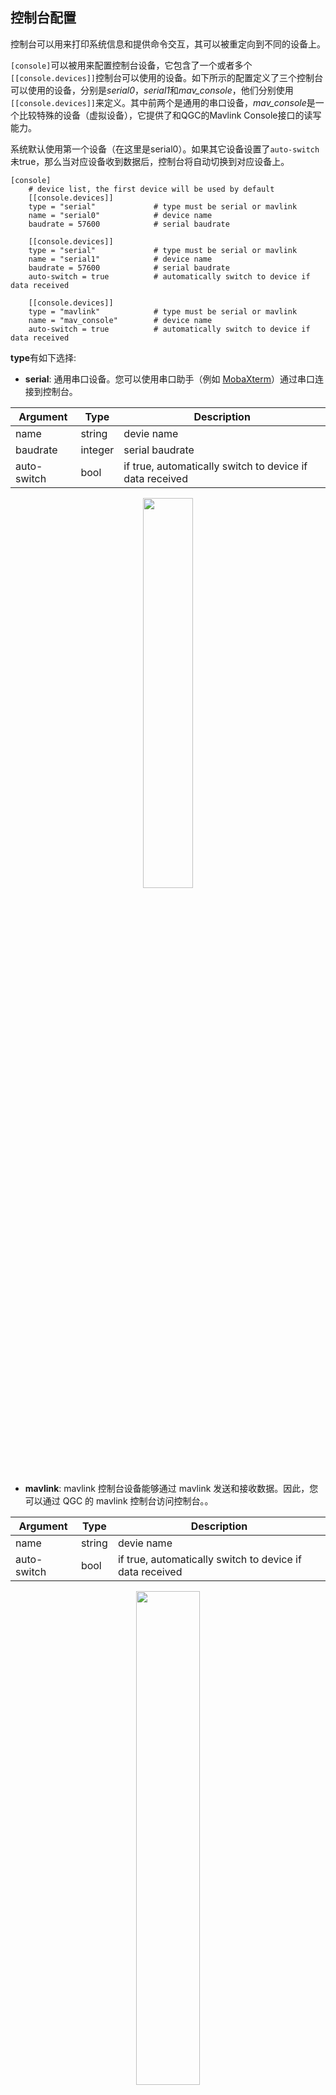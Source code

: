
## 控制台配置

控制台可以用来打印系统信息和提供命令交互，其可以被重定向到不同的设备上。

`[console]`可以被用来配置控制台设备，它包含了一个或者多个`[[console.devices]]`控制台可以使用的设备。如下所示的配置定义了三个控制台可以使用的设备，分别是*serial0*，*serial1*和*mav_console*，他们分别使用`[[console.devices]]`来定义。其中前两个是通用的串口设备，*mav_console*是一个比较特殊的设备（虚拟设备），它提供了和QGC的Mavlink Console接口的读写能力。

系统默认使用第一个设备（在这里是serial0）。如果其它设备设置了`auto-switch`未true，那么当对应设备收到数据后，控制台将自动切换到对应设备上。

```
[console]
    # device list, the first device will be used by default
    [[console.devices]]
    type = "serial"             # type must be serial or mavlink
    name = "serial0"            # device name
    baudrate = 57600            # serial baudrate

    [[console.devices]]
    type = "serial"             # type must be serial or mavlink
    name = "serial1"            # device name
    baudrate = 57600            # serial baudrate
    auto-switch = true          # automatically switch to device if data received

    [[console.devices]]
    type = "mavlink"            # type must be serial or mavlink
    name = "mav_console"        # device name
    auto-switch = true          # automatically switch to device if data received
```

**type**有如下选择:

- **serial**: 通用串口设备。您可以使用串口助手（例如 [MobaXterm](https://mobaxterm.mobatek.net/)）通过串口连接到控制台。

| Argument  | Type |  Description |
| ----------- | ------ | ----------- |
| name      | string | devie name       |
| baudrate | integer | serial baudrate       |
| auto-switch | bool | if true, automatically switch to device if data received        |
<p align="center">
 <img src="figures/console_out.png" width="40%">
</p>

- **mavlink**: mavlink 控制台设备能够通过 mavlink 发送和接收数据。因此，您可以通过 QGC 的 mavlink 控制台访问控制台。。

| Argument | Type  | Description |
| ----------- | ------- | ---------- |
| name      | string | devie name       |
| auto-switch | bool | if true, automatically switch to device if data received        |
<p align="center">
 <img src="figures/mavlink_console.png" width="45%">
</p>